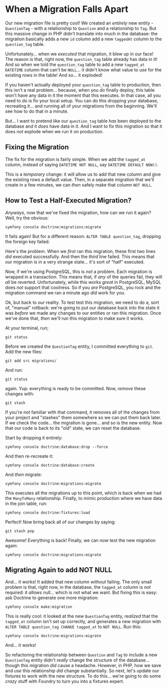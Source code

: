 # When a Migration Falls Apart

Our new migration file is pretty cool! We created an *entirely* new entity -
`QuestionTag` - with a relationship to `Question` and a relationship to `Tag`.
But this massive change in PHP didn't translate into much in the database: the
migration basically adds a new `id` column add a new `taggedAt` column to the
`question_tag` table.

Unfortunately... when we *executed* that migration, it blew up in our face! The reason
is that, right now, the `question_tag` table already has data in it! And so when
we told the `question_tag` table to add a new `tagged_at` `DATETIME` column that
can't be `NULL`... it didn't know what value to *use* for the existing rows in the
table! And so... it exploded!

If you haven't actually deployed your `question_tag` table to production, then
this isn't a real problem... because, when you *do* finally deploy, this table
won't have any data in it the moment that this executes. In that case, all you
need to do is fix your local setup. You can do this dropping your database,
recreating it... and running all of your migrations from the beginning. We'll
see how to do that in a minute.

But... I want to pretend like our `question_tag` table *has* been deployed to the
database and it *does* have data in it. And I want to fix this migration so that
it does *not* explode when we run it on production.

## Fixing the Migration

The fix for the migration is fairly simple. When we add the `tagged_at` column,
instead of saying `DATETIME NOT NULL`, say `DATETIME DEFAULT NOW()`.

This is a *temporary* change: it will allow us to add that new column and give the
existing rows a default value. Then, in a separate migration that we'll create
in a few minutes, we can *then* safely make that column `NOT NULL`.

## How to Test a Half-Executed Migration?

*Anyways*, now that we've fixed the migration, how can we run it again? Well,
try the obvious:

```terminal
symfony console doctrine:migrations:migrate
```

It fails again! But for a different reason: `ALTER TABLE question_tag`, dropping
the foreign key failed.

Here's the problem. When we *first* ran this migration, these first two lines
*did* executed successfully. And then the *third* line failed. This means that our
migration is in a very strange state... it's sort of "half" executed.


Now, if we're using PostgreSQL, this is *not* a problem. Each migration is wrapped
in a transaction. This means that, if *any* of the queries fail, they will *all*
be reverted. Unfortunately, while this works *great* in PostgreSQL, MySQL does
*not* support that coolness. So if you *are* PostgreSQL, you rock and the migration
command we ran a minute ago *did* work for you.

Ok, but back to *our* reality. To test test this migration, we need to do a, sort
of, "manual" rollback: we're going to put our database back into the state it
was *before* we made any changes to our entities or ran this migration.
Once we've done that, *then* we'll run this migration to make sure it works.

At your terminal, run;

```terminal
git status
```

Before we created the `QuestionTag` entity, I committed everything to `git`.
Add the new files:

```terminal-silent
git add src migrations/
```

And run:

```terminal
git status
```

again. Yup: everything is ready to be committed. Now, *remove* these changes
with:

```terminal
git stash
```

If you're not familiar with that command, it removes all of the changes from your
project and "stashes" them somewhere so we can put them back later. If we check
the code... the migration is gone... and so is the new entity. Now that our
code is back to its "old" state, we can reset the database.

Start by dropping it entirely:

```terminal
symfony console doctrine:database:drop --force
```

And then re-recreate it:

```terminal-silent
symfony console doctrine:database:create
```

And *then* migrate:

```terminal
symfony console doctrine:migrations:migrate
```

This executes all the migrations up to this point, which is back when we had the
`ManyToMany` relationship. Finally, to mimic production where we have data in
the join table, run:

```terminal
symfony console doctrine:fixtures:load
```

Perfect! *Now* bring back all of our changes by saying:

```terminal
git stash pop
```

Awesome! Everything is back! Finally, we can *now* test the new migration again:

```terminal
symfony console doctrine:migrations:migrate
```

## Migrating Again to add NOT NULL

And... it works! It added that new column *without* failing. The only small problem
is that, right now, in the database, the `tagged_at` column is *not* required:
it *allows* null... which is not what we want. But fixing this is easy: ask
Doctrine to generate one more migration:

```terminal
symfony console make:migration
```

This is really cool: it looked at the new `QuestionTag` entity, *realized* that
the `tagged_at` column isn't set up correctly, and generates a new migration
with `ALTER TABLE question_tag CHANGE tagged_at` to `NOT NULL`. Run this:

```terminal-silent
symfony console doctrine:migrations:migrate
```

And... it works!

So refactoring the relationship between `Question` and `Tag` to include a new
`QuestionTag` entity didn't *really* change the structure of the database... though
this migration *did* cause a headache. However, in PHP, how we save and *use*
this relationship *did* change substantially. So next, let's update our fixtures
to work with the new structure. To do this... we're going to do some *crazy*
stuff with Foundry to turn you into a fixtures expert.
